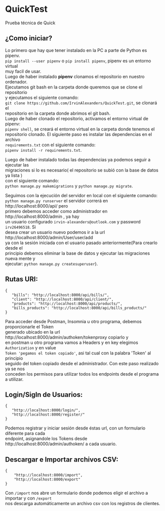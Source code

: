 # QuickTest
Prueba técnica de Quick

## ¿Como iniciar?  
Lo primero que hay que tener instalado en la PC a parte de Python es pipenv.  
`pip install --user pipenv` o `pip install pipenv`, pipenv es un entorno virtual  
muy facil de usar.  
Luego de haber instalado __pipenv__ clonamos el repositorio en nuestro ordenador.  
Ejecutamos git bash en la carpeta donde queremos que se clone el repositorio  
y ejecutamos el siguiente comando:  
`git clone https://github.com/IrvinAlexanders/QuickTest.git`, se clonará el  
repositorio en la carpeta donde abrimos el git bash.  
Luego de haber clonado el repositorio, activamos el entorno virtual de pipenv:  
`pipenv shell`, se creará el entorno virtual en la carpeta donde tenemos el  
repositorio clonado. El siguiente paso es instalar las dependencias en el archivo  
`requirements.txt` con el siguiente comando:  
`pipenv install -r requirements.txt`.  
  
 Luego de haber instalado todas las dependencias ya podemos seguir a ejecutar las  
 migraciones si lo es necesario( el repositorio se subió con la base de datos ya lista )  
 con el siguiente comando:  
 `python manage.py makemigrations` y `python manage.py migrate`.  
   
 Seguimos con la ejecución del servidor en local con el siguiente comando:  
 `python manage.py runserver` el servidor correrá en http://localhost:8000/api/ pero  
 primero debemos acceder como administrador en http://localhost:8000/admin , ya hay  
 un usuario configurado `irvin-alexanders@outlook.com` y password `irv26496518`. Si  
 desea crear un usuario nuevo podemos ir a la url http://localhost:8000/admin/User/user/add  
 ya con la sesión iniciada con el usuario pasado anteriormente(Para crearlo desde el  
 principio debemos eliminar la base de datos y ejecutar las migraciones nueva mente y  
 ejecutar: `python manage.py createsuperuser`).  
 
 ## Rutas URI:  
 
 ~~~
 {
    "bills": "http://localhost:8000/api/bills/",
    "client": "http://localhost:8000/api/client/",
    "products": "http://localhost:8000/api/products/",
    "bills_products": "http://localhost:8000/api/bills_products/"
}
 ~~~
 
 Para acceder desde Postman, Insomnia u otro programa, debemos proporcionarle el Token  
 generado ubicado en la url http://localhost:8000/admin/authoken/tokenproxy copiarlo y  
 en postman u otro programa vamos a Headers y en key elegimos `Authorization` y en value  
 `Token 'pegamos el token copiado'`, asi tal cual con la palabra 'Token' al principio  
 seguido del token copiado desde el administrador. Con este paso realizado ya se nos  
 conceden los permisos para utilizar todos los endpoints desde el programa a utilizar.  
   
   ## Login/SigIn de Usuarios:  
     
   ~~~
   {
      "http://localhost:8000/login/",
      "http://localhost:8000/register/"
   }
   ~~~
  
  Podemos registrar y iniciar sesión desde éstas url, con un formulario diferente para cada  
  endpoint, asignandole los Tokens desde http://localhost:8000/admin/authoken/ a cada usuario.  
  
  ##  Descargar e Importar archivos CSV:
  
  ~~~
  {
      "http://localhost:8000/import",
      "http://localhost:8000/export"
  }
  ~~~
  Con `/import` nos abre un formulario donde podemos eligir el archivo a importar y con `/export`  
  nos descarga automáticamente un archivo csv con los registros de clientes.
